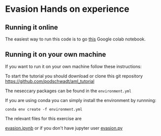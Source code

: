 
# Evasion Hands on experience

## Running it online

The easiest way to run this code is to go [this](https://colab.research.google.com/drive/1iMWfRycMlm8IDROZ6wfs9lQqhpkkuQ-H) Google colab notebook.

## Running it on your own machine

If you want to run it on your own machine follow these instructions:

To start the tutorial you should download or clone this git repository https://github.com/podschwadt/aml_tutorial

The neseccary packages can be found in the `environment.yml`

If you are using conda you can simply install the environment by runnning:

`conda env create -f environment.yml`

The relevant files for this exercise are 

[evasion.ipynb](evasion.ipynb) or if you don't have jupyter user [evasion.py](evasion.py)


